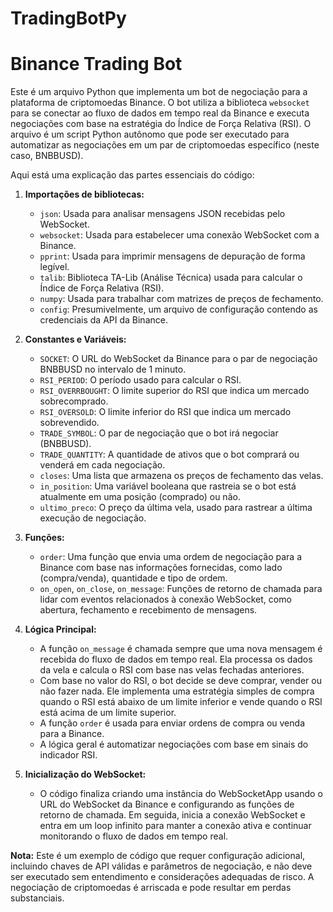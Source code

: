 # TradingBotPy

# Binance Trading Bot

Este é um arquivo Python que implementa um bot de negociação para a plataforma de criptomoedas Binance. O bot utiliza a biblioteca `websocket` para se conectar ao fluxo de dados em tempo real da Binance e executa negociações com base na estratégia do Índice de Força Relativa (RSI). O arquivo é um script Python autônomo que pode ser executado para automatizar as negociações em um par de criptomoedas específico (neste caso, BNBBUSD).

Aqui está uma explicação das partes essenciais do código:

1. **Importações de bibliotecas:**
   - `json`: Usada para analisar mensagens JSON recebidas pelo WebSocket.
   - `websocket`: Usada para estabelecer uma conexão WebSocket com a Binance.
   - `pprint`: Usada para imprimir mensagens de depuração de forma legível.
   - `talib`: Biblioteca TA-Lib (Análise Técnica) usada para calcular o Índice de Força Relativa (RSI).
   - `numpy`: Usada para trabalhar com matrizes de preços de fechamento.
   - `config`: Presumivelmente, um arquivo de configuração contendo as credenciais da API da Binance.

2. **Constantes e Variáveis:**
   - `SOCKET`: O URL do WebSocket da Binance para o par de negociação BNBBUSD no intervalo de 1 minuto.
   - `RSI_PERIOD`: O período usado para calcular o RSI.
   - `RSI_OVERRBOUGHT`: O limite superior do RSI que indica um mercado sobrecomprado.
   - `RSI_OVERSOLD`: O limite inferior do RSI que indica um mercado sobrevendido.
   - `TRADE_SYMBOL`: O par de negociação que o bot irá negociar (BNBBUSD).
   - `TRADE_QUANTITY`: A quantidade de ativos que o bot comprará ou venderá em cada negociação.
   - `closes`: Uma lista que armazena os preços de fechamento das velas.
   - `in_position`: Uma variável booleana que rastreia se o bot está atualmente em uma posição (comprado) ou não.
   - `ultimo_preco`: O preço da última vela, usado para rastrear a última execução de negociação.

3. **Funções:**
   - `order`: Uma função que envia uma ordem de negociação para a Binance com base nas informações fornecidas, como lado (compra/venda), quantidade e tipo de ordem.
   - `on_open`, `on_close`, `on_message`: Funções de retorno de chamada para lidar com eventos relacionados à conexão WebSocket, como abertura, fechamento e recebimento de mensagens.

4. **Lógica Principal:**
   - A função `on_message` é chamada sempre que uma nova mensagem é recebida do fluxo de dados em tempo real. Ela processa os dados da vela e calcula o RSI com base nas velas fechadas anteriores.
   - Com base no valor do RSI, o bot decide se deve comprar, vender ou não fazer nada. Ele implementa uma estratégia simples de compra quando o RSI está abaixo de um limite inferior e vende quando o RSI está acima de um limite superior.
   - A função `order` é usada para enviar ordens de compra ou venda para a Binance.
   - A lógica geral é automatizar negociações com base em sinais do indicador RSI.

5. **Inicialização do WebSocket:**
   - O código finaliza criando uma instância do WebSocketApp usando o URL do WebSocket da Binance e configurando as funções de retorno de chamada. Em seguida, inicia a conexão WebSocket e entra em um loop infinito para manter a conexão ativa e continuar monitorando o fluxo de dados em tempo real.

**Nota:** Este é um exemplo de código que requer configuração adicional, incluindo chaves de API válidas e parâmetros de negociação, e não deve ser executado sem entendimento e considerações adequadas de risco. A negociação de criptomoedas é arriscada e pode resultar em perdas substanciais.
